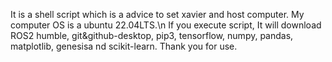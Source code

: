 It is a shell script which is a advice to set xavier and host computer.
My computer OS is a ubuntu 22.04LTS.\n
If you execute script, It will download ROS2 humble, git&github-desktop, pip3, tensorflow, numpy, pandas, matplotlib, genesisa nd scikit-learn.
Thank you for use.
